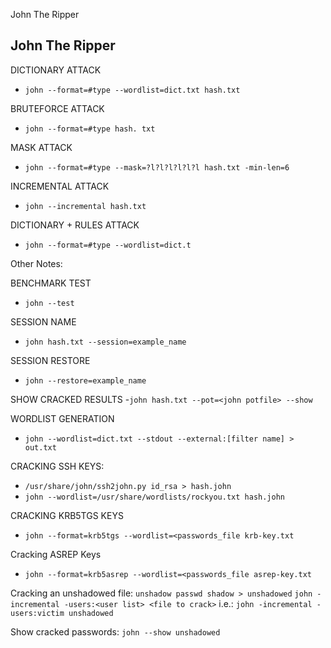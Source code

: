 John The Ripper

## John The Ripper


DICTIONARY ATTACK
- `john --format=#type --wordlist=dict.txt hash.txt`

BRUTEFORCE ATTACK
- `john --format=#type hash. txt`

MASK ATTACK
- `john --format=#type --mask=?l?l?l?l?l?l hash.txt -min-len=6`

INCREMENTAL ATTACK
- `john --incremental hash.txt`

DICTIONARY + RULES ATTACK
- `john --format=#type --wordlist=dict.t`


Other Notes:

BENCHMARK TEST
- `john --test`

SESSION NAME
- `john hash.txt --session=example_name`

SESSION RESTORE
- `john --restore=example_name`

SHOW CRACKED RESULTS
-`john hash.txt --pot=<john potfile> --show`

WORDLIST GENERATION
- `john --wordlist=dict.txt --stdout --external:[filter name] > out.txt`

CRACKING SSH KEYS:

- `/usr/share/john/ssh2john.py id_rsa > hash.john`
- `john --wordlist=/usr/share/wordlists/rockyou.txt hash.john`

CRACKING KRB5TGS KEYS

- `john --format=krb5tgs --wordlist=<passwords_file krb-key.txt`

Cracking ASREP Keys

- `john --format=krb5asrep --wordlist=<passwords_file asrep-key.txt`

Cracking an unshadowed file:
 `unshadow passwd shadow > unshadowed`
 `john -incremental -users:<user list> <file to crack>`
 i.e.:
 `john -incremental -users:victim unshadowed`

Show cracked passwords:
`john --show unshadowed`